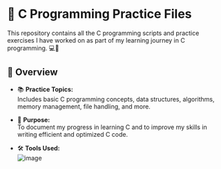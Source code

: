 # 📁 C Programming Practice Files

This repository contains all the C programming scripts and practice exercises I have worked on as part of my learning journey in C programming. 💻🚀

## 📜 Overview

- 📚 **Practice Topics:**  
  Includes basic C programming concepts, data structures, algorithms, memory management, file handling, and more.

- 🎯 **Purpose:**  
  To document my progress in learning C and to improve my skills in writing efficient and optimized C code.

- 🛠️ **Tools Used:**  
![image](https://github.com/user-attachments/assets/d9db0349-e5a0-4e69-aacc-ddedeeb41bec)


